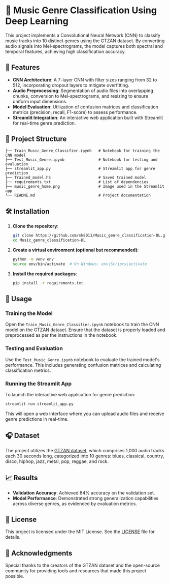 # 🎵 Music Genre Classification Using Deep Learning

This project implements a Convolutional Neural Network (CNN) to classify music tracks into 10 distinct genres using the GTZAN dataset.
By converting audio signals into Mel-spectrograms, the model captures both spectral and temporal features, achieving high classification accuracy.

## 📌 Features

- **CNN Architecture**: A 7-layer CNN with filter sizes ranging from 32 to 512, incorporating dropout layers to mitigate overfitting.
- **Audio Preprocessing**: Segmentation of audio files into overlapping chunks, conversion to Mel-spectrograms, and resizing to ensure uniform input dimensions.
- **Model Evaluation**: Utilization of confusion matrices and classification metrics (precision, recall, F1-score) to assess performance.
- **Streamlit Integration**: An interactive web application built with Streamlit for real-time genre prediction.

## 📂 Project Structure

```
├── Train_Music_Genre_Classifier.ipynb   # Notebook for training the CNN model
├── Test_Music_Genre.ipynb               # Notebook for testing and evaluation
├── streamlit_app.py                     # Streamlit app for genre prediction
├── Trained_model.h5                     # Saved trained model
├── requirements.txt                     # List of dependencies
├── music_genre_home.png                 # Image used in the Streamlit app
└── README.md                            # Project documentation
```

## 🛠️ Installation

1. **Clone the repository**:

   ```bash
   git clone https://github.com/sk8011/Music_genre_classification-DL.git
   cd Music_genre_classification-DL
   ```

2. **Create a virtual environment (optional but recommended)**:

   ```bash
   python -m venv env
   source env/bin/activate  # On Windows: env\Scripts\activate
   ```

3. **Install the required packages**:

   ```bash
   pip install -r requirements.txt
   ```

## 🚀 Usage

### Training the Model

Open the `Train_Music_Genre_Classifier.ipynb` notebook to train the CNN model on the GTZAN dataset. Ensure that the dataset is properly loaded and preprocessed as per the instructions in the notebook.

### Testing and Evaluation

Use the `Test_Music_Genre.ipynb` notebook to evaluate the trained model's performance. This includes generating confusion matrices and calculating classification metrics.

### Running the Streamlit App

To launch the interactive web application for genre prediction:

```bash
streamlit run streamlit_app.py
```

This will open a web interface where you can upload audio files and receive genre predictions in real-time.

## 🎧 Dataset

The project utilizes the [GTZAN dataset](http://marsyas.info/downloads/datasets.html), which comprises 1,000 audio tracks each 30 seconds long, categorized into 10 genres: blues, classical, country, disco, hiphop, jazz, metal, pop, reggae, and rock.

## 📈 Results

- **Validation Accuracy**: Achieved 84% accuracy on the validation set.
- **Model Performance**: Demonstrated strong generalization capabilities across diverse genres, as evidenced by evaluation metrics.

## 📄 License

This project is licensed under the MIT License. See the [LICENSE](LICENSE) file for details.

## 🤝 Acknowledgments

Special thanks to the creators of the GTZAN dataset and the open-source community for providing tools and resources that made this project possible.

